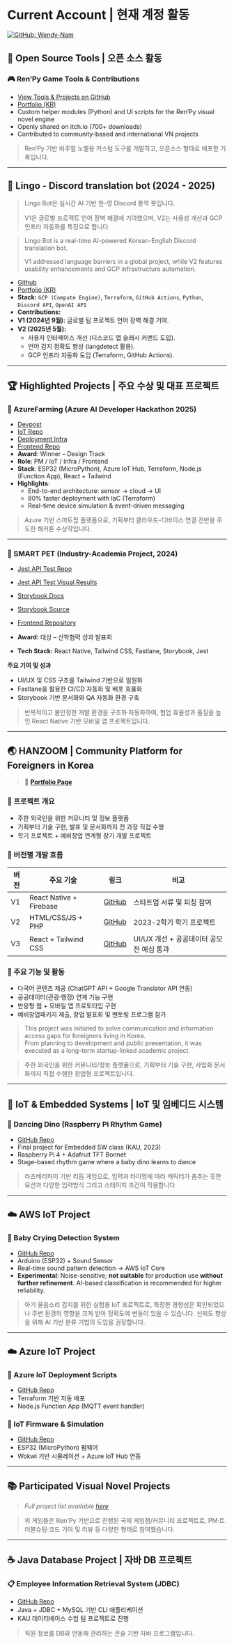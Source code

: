 # Current Account | 현재 계정 활동

[![GitHub: Wendy-Nam](https://img.shields.io/badge/GitHub-Wendy--Nam-181717?logo=github&style=flat-square)](https://github.com/Wendy-Nam)


## 🧪 Open Source Tools | 오픈 소스 활동 

### 🎮 Ren’Py Game Tools & Contributions  
- [View Tools & Projects on GitHub](https://github.com/Wendy-Nam/MyRenPyTools)
- [Portfolio (KR)](https://educated-tarsier-f16.notion.site/700-1ed9bf46184a80c5b9abdfc765ed9ac1?pvs=4)
- Custom helper modules (Python) and UI scripts for the Ren’Py visual novel engine  
- Openly shared on itch.io (700+ downloads)  
- Contributed to community-based and international VN projects

> Ren’Py 기반 비주얼 노벨용 커스텀 도구를 개발하고, 오픈소스 형태로 배포한 기록입니다.

---

## 🤖 Lingo - Discord translation bot (2024 - 2025)

> Lingo Bot은 실시간 AI 기반 한-영 Discord 통역 봇입니다.
> 
> V1은 글로벌 프로젝트 언어 장벽 해결에 기여했으며, V2는 사용성 개선과 GCP 인프라 자동화를 특징으로 합니다.

> Lingo Bot is a real-time AI-powered Korean-English Discord translation bot.
> 
> V1 addressed language barriers in a global project, while V2 features usability enhancements and GCP infrastructure automation.

- [Github](https://github.com/Wendy-Nam/MyDiscordBot)
- [Portfolio (KR)](https://educated-tarsier-f16.notion.site/GCP-Discord-Bot-1f79bf46184a8021a6b0d52d1aee06f3?pvs=4)  
- **Stack:** `GCP (Compute Engine)`, `Terraform`, `GitHub Actions`, `Python`, `Discord API`, `OpenAI API`
- **Contributions:**
 - **V1 (2024년 9월):** 글로벌 팀 프로젝트 언어 장벽 해결 기여.
 - **V2 (2025년 5월):**
    * 사용자 인터페이스 개선 (디스코드 앱 슬래시 커맨드 도입).
    * 언어 감지 정확도 향상 (langdetect 활용).
    * GCP 인프라 자동화 도입 (Terraform, GitHub Actions).

---

## 🏆 Highlighted Projects | 주요 수상 및 대표 프로젝트

### 🌱 AzureFarming (Azure AI Developer Hackathon 2025)  
- [Devpost](https://devpost.com/software/azurefarming)  
- [IoT Repo](https://github.com/AzureFarming2025/IoT)  
- [Deployment Infra](https://github.com/AzureFarming2025/azure-iot-deployment)  
- [Frontend Repo](https://github.com/AzureFarming2025/frontend)  
- **Award**: Winner – Design Track  
- **Role**: PM / IoT / Infra / Frontend  
- **Stack**: ESP32 (MicroPython), Azure IoT Hub, Terraform, Node.js (Function App), React + Tailwind  
- **Highlights**:
  - End-to-end architecture: sensor → cloud → UI  
  - 80% faster deployment with IaC (Terraform)  
  - Real-time device simulation & event-driven messaging

> Azure 기반 스마트팜 플랫폼으로, 기획부터 클라우드-디바이스 연결 전반을 주도한 해커톤 수상작입니다.

---

### 🐾 SMART PET (Industry-Academia Project, 2024)  

- [Jest API Test Repo](https://github.com/Wendy-Nam/jest-iris-diagnosis-api-test)
- [Jest API Test Visual Results](https://jest-ai-cateye.vercel.app)
- [Storybook Docs](https://wendy-jmcomponents-rn.vercel.app/)
- [Storybook Source](https://github.com/Wendy-Nam/addon-react-native-web)
- [Frontend Repository](https://github.com/KAU-SMART-PETS/Capstone_FE)

- **Award:** 대상 – 산학협력 성과 발표회
- **Tech Stack:** React Native, Tailwind CSS, Fastlane, Storybook, Jest

**주요 기여 및 성과**
- UI/UX 및 CSS 구조를 Tailwind 기반으로 일원화
- Fastlane을 활용한 CI/CD 자동화 및 배포 효율화
- Storybook 기반 문서화와 QA 자동화 환경 구축

> 반복적이고 불안정한 개발 환경을 구조화·자동화하여, 협업 효율성과 품질을 높인 React Native 기반 모바일 앱 프로젝트입니다.

---

## 🌏 HANZOOM | Community Platform for Foreigners in Korea

> 📝 [**Portfolio Page**](https://educated-tarsier-f16.notion.site/HANZOOM-1ef9bf46184a80a8aa13edef5e03d502?pvs=4)

### 📌 프로젝트 개요

- 주한 외국인을 위한 커뮤니티 및 정보 플랫폼
- 기획부터 기술 구현, 발표 및 문서화까지 전 과정 직접 수행
- 학기 프로젝트 + 예비창업 연계형 장기 개발 프로젝트

### 🔁 버전별 개발 흐름

| 버전 | 주요 기술 | 링크 | 비고 |
|------|-----------|------|------|
| V1 | React Native + Firebase | [GitHub](https://github.com/Wendy-Nam/react-practice/tree/main/RN/HANZ8M) | 스타트업 서류 및 피칭 참여 |
| V2 | HTML/CSS/JS + PHP | [GitHub](https://github.com/Wendy-Nam/HANZOOM-2023-web) | 2023-2학기 학기 프로젝트 |
| V3 | React + Tailwind CSS | [GitHub](https://github.com/kaugitkau/KauGitFront) | UI/UX 개선 + 공공데이터 공모전 예심 통과 |

### 🔧 주요 기능 및 활동

- 다국어 콘텐츠 제공 (ChatGPT API + Google Translator API 연동)
- 공공데이터(관광·행정) 연계 기능 구현
- 반응형 웹 + 모바일 앱 프로토타입 구현
- 예비창업패키지 제출, 창업 발표회 및 멘토링 프로그램 참가

> This project was initiated to solve communication and information access gaps for foreigners living in Korea.  
> From planning to development and public presentation, it was executed as a long-term startup-linked academic project.

> 주한 외국인을 위한 커뮤니티/정보 플랫폼으로, 기획부터 기술 구현, 사업화 문서화까지 직접 수행한 창업형 프로젝트입니다.

---

## 🤖 IoT & Embedded Systems | IoT 및 임베디드 시스템

### 🦕 Dancing Dino (Raspberry Pi Rhythm Game)  
- [GitHub Repo](https://github.com/Wendy-Nam/DancingDino)  
- Final project for Embedded SW class (KAU, 2023)  
- Raspberry Pi 4 + Adafruit TFT Bonnet  
- Stage-based rhythm game where a baby dino learns to dance

> 라즈베리파이 기반 리듬 게임으로, 입력과 타이밍에 따라 캐릭터가 춤추는 듯한 모션과 다양한 입력방식 그리고 스테이지 조건이 작용합니다.

---

## ☁️ AWS IoT Project

### 👶 Baby Crying Detection System  
- [GitHub Repo](https://github.com/Wendy-Nam/IoT-BabyCryDetection)  
- Arduino (ESP32) + Sound Sensor  
- Real-time sound pattern detection → AWS IoT Core  
- **Experimental**: Noise-sensitive; **not suitable** for production use **without further refinement**. AI-based classification is recommended for higher reliability.

> 아기 울음소리 감지를 위한 실험용 IoT 프로젝트로, 특정한 경향성은 확인되었으나 주변 환경의 영향을 크게 받아 정확도에 변동이 있을 수 있습니다.
> 신뢰도 향상을 위해 AI 기반 분류 기법의 도입을 권장합니다.

---

## ☁️ Azure IoT Project

### 🌱 Azure IoT Deployment Scripts  
- [GitHub Repo](https://github.com/AzureFarming2025/azure-iot-deployment)  
- Terraform 기반 자동 배포  
- Node.js Function App (MQTT event handler)

### 🌿 IoT Firmware & Simulation  
- [GitHub Repo](https://github.com/AzureFarming2025/IoT)  
- ESP32 (MicroPython) 펌웨어  
- Wokwi 기반 시뮬레이션 + Azure IoT Hub 연동

---


## 📚 Participated Visual Novel Projects
> *Full project list available [here](https://github.com/Wendy-Nam/MyRenPyTools#-visual-novel-projects)*

> 위 게임들은 Ren'Py 기반으로 진행된 국제 게임잼/커뮤니티 프로젝트로, PM·트러블슈팅·코드 기여 및 리뷰 등 다양한 형태로 참여했습니다.

---

## ☕ Java Database Project | 자바 DB 프로젝트

### 📋 Employee Information Retrieval System (JDBC)  
- [GitHub Repo](https://github.com/Wendy-Nam/JDBC_DB_Application)  
- Java + JDBC + MySQL 기반 CLI 애플리케이션  
- KAU 데이터베이스 수업 팀 프로젝트로 진행

> 직원 정보를 DB와 연동해 관리하는 콘솔 기반 자바 프로그램입니다.


